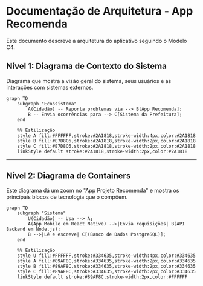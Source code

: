 # Documentação de Arquitetura - App Recomenda
Este documento descreve a arquitetura do aplicativo seguindo o Modelo C4.

## Nível 1: Diagrama de Contexto do Sistema
Diagrama que mostra a visão geral do sistema, seus usuários e as interações com sistemas externos.

```mermaid
graph TD
    subgraph "Ecossistema"
        A(Cidadão) -- Reporta problemas via --> B[App Recomenda];
        B -- Envia ocorrências para --> C[Sistema da Prefeitura];
    end

    %% Estilização
    style A fill:#FFFFFF,stroke:#2A1818,stroke-width:4px,color:#2A1818
    style B fill:#E7D8C6,stroke:#2A1818,stroke-width:2px,color:#2A1818
    style C fill:#E7D8C6,stroke:#2A1818,stroke-width:2px,color:#2A1818
    linkStyle default stroke:#2A1818,stroke-width:2px,color:#2A1818
```

---
## Nível 2: Diagrama de Containers
Este diagrama dá um zoom no "App Projeto Recomenda" e mostra os principais blocos de tecnologia que o compõem.

````mermaid
graph TD
    subgraph "Sistema"
        U(Cidadão) -- Usa --> A;
        A(App Mobile em React Native) -->|Envia requisições| B(API Backend em Node.js);
        B -->|Lê e escreve| C[(Banco de Dados PostgreSQL)];
    end

    %% Estilização
    style U fill:#FFFFFF,stroke:#334635,stroke-width:4px,color:#334635
    style A fill:#89AF8C,stroke:#334635,stroke-width:2px,color:#334635
    style B fill:#89AF8C,stroke:#334635,stroke-width:2px,color:#334635
    style C fill:#89AF8C,stroke:#334635,stroke-width:2px,color:#334635
    linkStyle default stroke:#89AF8C,stroke-width:2px,color:#FFFFFF

````
